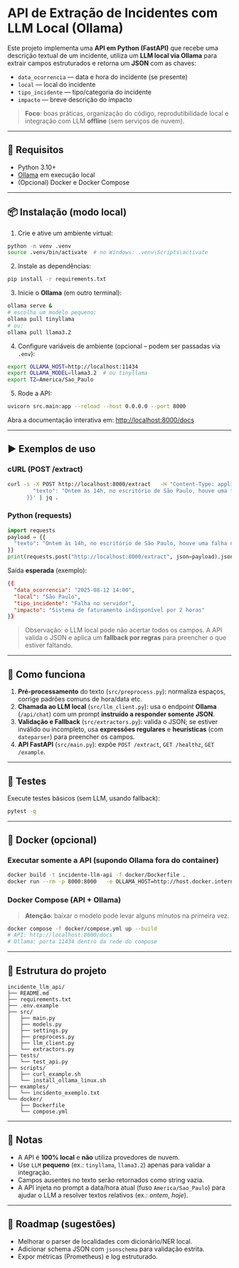 # API de Extração de Incidentes com LLM Local (Ollama)

Este projeto implementa uma **API em Python (FastAPI)** que recebe uma descrição textual de um incidente,
utiliza um **LLM local via Ollama** para extrair campos estruturados e retorna um **JSON** com as chaves:

- `data_ocorrencia` — data e hora do incidente (se presente)
- `local` — local do incidente
- `tipo_incidente` — tipo/categoria do incidente
- `impacto` — breve descrição do impacto

> **Foco**: boas práticas, organização do código, reprodutibilidade local e integração com LLM **offline** (sem serviços de nuvem).

---

## 🔧 Requisitos

- Python 3.10+
- [Ollama](https://ollama.com/) em execução local
- (Opcional) Docker e Docker Compose

---

## 📦 Instalação (modo local)

1) Crie e ative um ambiente virtual:
```bash
python -m venv .venv
source .venv/bin/activate  # no Windows: .venv\Scripts\activate
```

2) Instale as dependências:
```bash
pip install -r requirements.txt
```

3) Inicie o **Ollama** (em outro terminal):
```bash
ollama serve &
# escolha um modelo pequeno:
ollama pull tinyllama
# ou:
ollama pull llama3.2
```

4) Configure variáveis de ambiente (opcional – podem ser passadas via `.env`):
```bash
export OLLAMA_HOST=http://localhost:11434
export OLLAMA_MODEL=llama3.2  # ou tinyllama
export TZ=America/Sao_Paulo
```

5) Rode a API:
```bash
uvicorn src.main:app --reload --host 0.0.0.0 --port 8000
```

Abra a documentação interativa em: <http://localhost:8000/docs>

---

## ▶️ Exemplos de uso

### cURL (POST /extract)
```bash
curl -s -X POST http://localhost:8000/extract   -H "Content-Type: application/json"   -d '{{
        "texto": "Ontem às 14h, no escritório de São Paulo, houve uma falha no servidor principal que afetou o sistema de faturamento por 2 horas."
      }}' | jq .
```

### Python (requests)
```python
import requests
payload = {{
  "texto": "Ontem às 14h, no escritório de São Paulo, houve uma falha no servidor principal que afetou o sistema de faturamento por 2 horas."
}}
print(requests.post("http://localhost:8000/extract", json=payload).json())
```

Saída **esperada** (exemplo):
```json
{{
  "data_ocorrencia": "2025-08-12 14:00",
  "local": "São Paulo",
  "tipo_incidente": "Falha no servidor",
  "impacto": "Sistema de faturamento indisponível por 2 horas"
}}
```

> Observação: o LLM local pode não acertar todos os campos. A API valida o JSON e
> aplica um **fallback por regras** para preencher o que estiver faltando.

---

## 🧠 Como funciona

1. **Pré-processamento** do texto (`src/preprocess.py`): normaliza espaços, corrige padrões comuns de hora/data etc.
2. **Chamada ao LLM local** (`src/llm_client.py`): usa o endpoint **Ollama** (`/api/chat`) com um prompt **instruído a responder somente JSON**.
3. **Validação e Fallback** (`src/extractors.py`): valida o JSON; se estiver inválido ou incompleto, usa **expressões regulares** e **heurísticas** (com `dateparser`) para preencher os campos.
4. **API FastAPI** (`src/main.py`): expõe `POST /extract`, `GET /healthz`, `GET /example`.

---

## 🧪 Testes

Execute testes básicos (sem LLM, usando fallback):
```bash
pytest -q
```

---

## 🐳 Docker (opcional)

### Executar somente a API (supondo Ollama fora do container)
```bash
docker build -t incidente-llm-api -f docker/Dockerfile .
docker run --rm -p 8000:8000   -e OLLAMA_HOST=http://host.docker.internal:11434   -e OLLAMA_MODEL=llama3.2   incidente-llm-api
```

### Docker Compose (API + Ollama)
> **Atenção**: baixar o modelo pode levar alguns minutos na primeira vez.
```bash
docker compose -f docker/compose.yml up --build
# API: http://localhost:8000/docs
# Ollama: porta 11434 dentro da rede do compose
```

---

## 📁 Estrutura do projeto

```
incidente_llm_api/
├── README.md
├── requirements.txt
├── .env.example
├── src/
│   ├── main.py
│   ├── models.py
│   ├── settings.py
│   ├── preprocess.py
│   ├── llm_client.py
│   └── extractors.py
├── tests/
│   └── test_api.py
├── scripts/
│   ├── curl_example.sh
│   └── install_ollama_linux.sh
├── examples/
│   └── incidento_exemplo.txt
└── docker/
    ├── Dockerfile
    └── compose.yml
```

---

## 📝 Notas

- A API é **100% local** e **não** utiliza provedores de nuvem.
- Use `LLM` **pequeno** (ex.: `tinyllama`, `llama3.2`) apenas para validar a integração.
- Campos ausentes no texto serão retornados como string vazia.
- A API injeta no prompt a data/hora atual (fuso `America/Sao_Paulo`) para ajudar o LLM a resolver textos relativos (ex.: *ontem*, *hoje*).

---

## 🧭 Roadmap (sugestões)
- Melhorar o parser de localidades com dicionário/NER local.
- Adicionar schema JSON com `jsonschema` para validação estrita.
- Expor métricas (Prometheus) e log estruturado.
